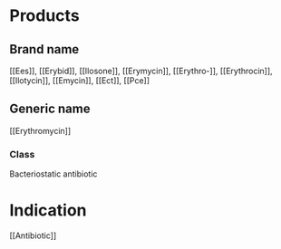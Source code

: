 # Products

## Brand name
[[Ees]], [[Erybid]], [[Ilosone]], [[Erymycin]], [[Erythro-]], [[Erythrocin]], [[Ilotycin]], [[Emycin]], [[Ect]], [[Pce]]

## Generic name
[[Erythromycin]]

### Class
Bacteriostatic antibiotic

# Indication
[[Antibiotic]]

